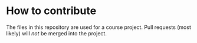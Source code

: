 # How to contribute

The files in this repository are used for a course project. Pull requests (most likely) will _not_ be merged into the project.

